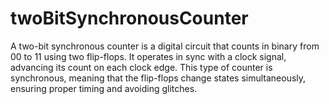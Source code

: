 # twoBitSynchronousCounter
A two-bit synchronous counter is a digital circuit that counts in binary from 00 to 11 using two flip-flops. It operates in sync with a clock signal, advancing its count on each clock edge. This type of counter is synchronous, meaning that the flip-flops change states simultaneously, ensuring proper timing and avoiding glitches.
